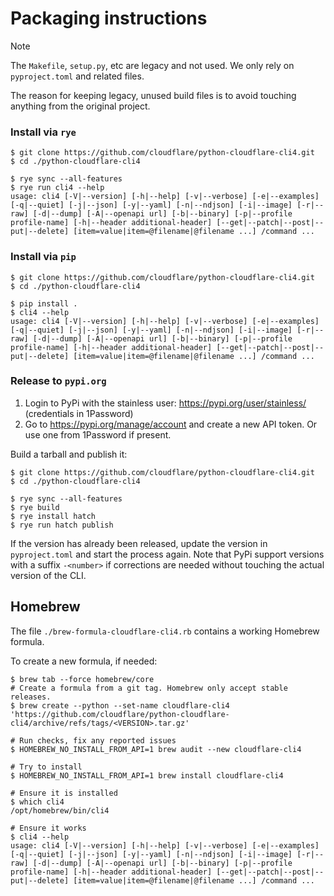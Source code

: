 # Packaging instructions

> [!NOTE]
> The `Makefile`, `setup.py`, etc are legacy and not used. We only rely on `pyproject.toml` and related files.
>
> The reason for keeping legacy, unused build files is to avoid touching anything from the original project.

### Install via `rye`

```shell
$ git clone https://github.com/cloudflare/python-cloudflare-cli4.git
$ cd ./python-cloudflare-cli4

$ rye sync --all-features
$ rye run cli4 --help
usage: cli4 [-V|--version] [-h|--help] [-v|--verbose] [-e|--examples] [-q|--quiet] [-j|--json] [-y|--yaml] [-n|--ndjson] [-i|--image] [-r|--raw] [-d|--dump] [-A|--openapi url] [-b|--binary] [-p|--profile profile-name] [-h|--header additional-header] [--get|--patch|--post|--put|--delete] [item=value|item=@filename|@filename ...] /command ...
```

### Install via `pip`

```shell
$ git clone https://github.com/cloudflare/python-cloudflare-cli4.git
$ cd ./python-cloudflare-cli4

$ pip install .
$ cli4 --help
usage: cli4 [-V|--version] [-h|--help] [-v|--verbose] [-e|--examples] [-q|--quiet] [-j|--json] [-y|--yaml] [-n|--ndjson] [-i|--image] [-r|--raw] [-d|--dump] [-A|--openapi url] [-b|--binary] [-p|--profile profile-name] [-h|--header additional-header] [--get|--patch|--post|--put|--delete] [item=value|item=@filename|@filename ...] /command ...
```

### Release to `pypi.org`

1. Login to PyPi with the stainless user: https://pypi.org/user/stainless/ (credentials in 1Password)
2. Go to https://pypi.org/manage/account and create a new API token. Or use one from 1Password if present.

Build a tarball and publish it:

```shell
$ git clone https://github.com/cloudflare/python-cloudflare-cli4.git
$ cd ./python-cloudflare-cli4

$ rye sync --all-features
$ rye build
$ rye install hatch
$ rye run hatch publish
```

If the version has already been released, update the version in `pyproject.toml` and start the process again.
Note that PyPi support versions with a suffix `-<number>` if corrections are needed without touching the
actual version of the CLI.

## Homebrew

The file `./brew-formula-cloudflare-cli4.rb` contains a working Homebrew formula.

To create a new formula, if needed:

```shell
$ brew tab --force homebrew/core
# Create a formula from a git tag. Homebrew only accept stable releases.
$ brew create --python --set-name cloudflare-cli4 'https://github.com/cloudflare/python-cloudflare-cli4/archive/refs/tags/<VERSION>.tar.gz'

# Run checks, fix any reported issues
$ HOMEBREW_NO_INSTALL_FROM_API=1 brew audit --new cloudflare-cli4

# Try to install
$ HOMEBREW_NO_INSTALL_FROM_API=1 brew install cloudflare-cli4

# Ensure it is installed
$ which cli4
/opt/homebrew/bin/cli4

# Ensure it works
$ cli4 --help
usage: cli4 [-V|--version] [-h|--help] [-v|--verbose] [-e|--examples] [-q|--quiet] [-j|--json] [-y|--yaml] [-n|--ndjson] [-i|--image] [-r|--raw] [-d|--dump] [-A|--openapi url] [-b|--binary] [-p|--profile profile-name] [-h|--header additional-header] [--get|--patch|--post|--put|--delete] [item=value|item=@filename|@filename ...] /command ...
```
